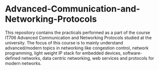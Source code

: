 # Advanced-Communication-and-Networking-Protocols

This repository contains the practicals performed as a part of the course IT706 Advanced Communication and Networking Protocols studied at the university. The focus of this course is to mainly understand advanced/modern topics in networking like congestion control, network programming, light weight IP stack for embedded devices, software-defined networks, data centric networking, web services and protocols for modern networks.
